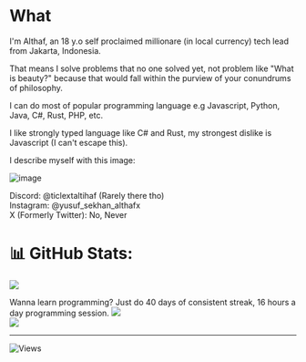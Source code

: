 
# What

I'm Althaf, an 18 y.o self proclaimed millionare (in local currency) tech lead from Jakarta, Indonesia.

That means I solve problems that no one solved yet, not problem like "What is beauty?" because that would fall within the purview of your conundrums of philosophy.

I can do most of popular programming language e.g Javascript, Python, Java, C#, Rust, PHP, etc.

I like strongly typed language like C# and Rust, my strongest dislike is Javascript (I can't escape this).

I describe myself with this image:

![image](https://github.com/user-attachments/assets/307d55b4-3e63-406a-b548-196959f385e9)



Discord: @ticlextaltihaf (Rarely there tho)\
Instagram: @yusuf_sekhan_althafx\
X (Formerly Twitter): No, Never

# 📊 GitHub Stats:
![](https://github-readme-stats.vercel.app/api?username=Ticlext-Altihaf&theme=dark&hide_border=false&include_all_commits=true&count_private=false)<br/>

Wanna learn programming? Just do 40 days of consistent streak, 16 hours a day programming session.
![](https://github-readme-streak-stats.herokuapp.com/?user=Ticlext-Altihaf&theme=dark&hide_border=false)<br/>
![](https://github-readme-stats.vercel.app/api/top-langs/?username=Ticlext-Altihaf&theme=dark&hide_border=false&include_all_commits=true&count_private=false&layout=compact)

---
![Views](https://komarev.com/ghpvc/?username=Ticlext-Altihaf&color=blue)


